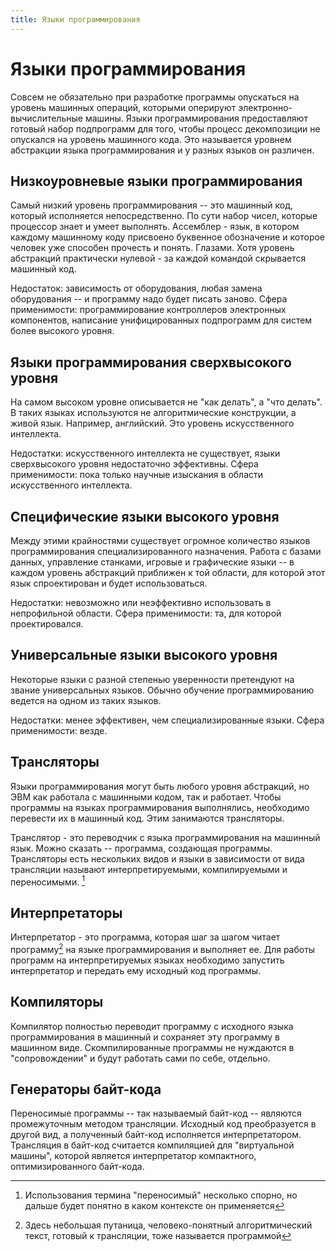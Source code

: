 ```yaml
---
title: Языки программирования
---
```


# Языки программирования
Совсем не обязательно при разработке программы опускаться на уровень машинных операций, которыми оперируют электронно-вычислительные машины. Языки программирования предоставляют готовый набор подпрограмм для того, чтобы процесс декомпозиции не опускался на уровень машинного кода. Это называется уровнем абстракции языка программирования и у разных языков он различен. 

## Низкоуровневые языки программирования 
Самый низкий уровень программирования -- это машинный код, который исполняется непосредственно. По сути набор чисел, которые процессор знает и умеет выполнять. Ассемблер - язык, в котором каждому машинному коду присвоено буквенное обозначение и которое человек уже способен прочесть и понять. Глазами. Хотя уровень абстракций практически нулевой - за каждой командой скрывается машинный код.

Недостаток: зависимость от оборудования, любая замена оборудования -- и программу надо будет писать заново. Сфера применимости: программирование контроллеров электронных компонентов, написание унифицированных подпрограмм для систем более высокого уровня.

## Языки программирования сверхвысокого уровня 
На самом высоком уровне описывается не "как делать", а "что делать". В таких языках используются не алгоритмические конструкции, а живой язык. Например, английский. Это уровень искусственного интеллекта.

Недостатки: искусственного интеллекта не существует, языки сверхвысокого уровня недостаточно эффективны. Сфера применимости: пока только научные изыскания в области искусственного интеллекта.

## Специфические языки высокого уровня 
Между этими крайностями существует огромное количество языков программирования специализированного назначения. Работа с базами данных, управление станками, игровые и графические языки -- в каждом уровень абстракций приближен к той области, для которой этот язык спроектирован и будет использоваться.

Недостатки: невозможно или неэффективно использовать в непрофильной области. Сфера применимости: та, для которой проектировался.

## Универсальные языки высокого уровня 
Некоторые языки с разной степенью уверенности претендуют на звание универсальных языков. Обычно обучение программированию ведется на одном из таких языков.

Недостатки: менее эффективен, чем специализированные языки. Сфера применимости: везде.

## Трансляторы 
Языки программирования могут быть любого уровня абстракций, но ЭВМ как работала с машинными кодом, так и работает. Чтобы программы на языках программирования выполнялись, необходимо перевести их в машинный код. Этим занимаются трансляторы.

Транслятор - это переводчик с языка программирования на машинный язык. Можно сказать -- программа, создающая программы. Трансляторы есть нескольких видов и языки в зависимости от вида трансляции называют интерпретируемыми, компилируемыми и переносимыми. [^1]

[^1]: Использования термина "переносимый" несколько спорно, но дальше будет понятно в каком контексте он применяется

## Интерпретаторы 
Интерпретатор - это программа, которая шаг за шагом читает программу[^2] на языке программирования и выполняет ее. Для работы программ на интерпретируемых языках необходимо запустить интерпретатор и передать ему исходный код программы.

[^2]: Здесь небольшая путаница, человеко-понятный алгоритмический текст, готовый к трансляции, тоже называется программой

## Компиляторы 
Компилятор полностью переводит программу с исходного языка программирования в машинный и сохраняет эту программу в машинном виде. Скомпилированные программы не нуждаются в "сопровождении" и будут работать сами по себе, отдельно.

## Генераторы байт-кода 
Переносимые программы -- так называемый байт-код -- являются промежуточным методом трансляции. Исходный код преобразуется в другой вид, а полученный байт-код исполняется интерпретатором. Трансляция в байт-код считается компиляцией для "виртуальной машины", которой является интерпретатор компактного, оптимизированного байт-кода.

